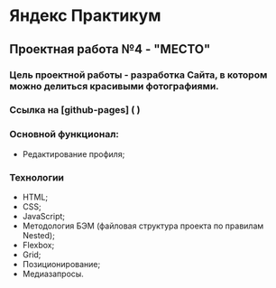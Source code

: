 # Яндекс Практикум 
## Проектная работа №4 - "МЕСТО" 
### Цель проектной работы - разработка Сайта, в котором можно делиться красивыми фотографиями.

### Cсылка на [github-pages] (    )
### Основной функционал:
* Редактирование профиля;
### Технологии
* HTML;
* CSS;
* JavaScript;
* Методология БЭМ (файловая структура проекта по правилам Nested);
* Flexbox; 
* Grid;
* Позиционирование; 
* Медиазапросы.
